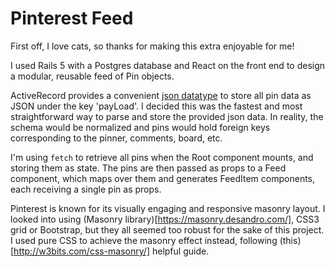 # Pinterest Feed

First off, I love cats, so thanks for making this extra enjoyable for me!

I used Rails 5 with a Postgres database and React on the front end to design a modular, reusable feed of Pin objects.

ActiveRecord provides a convenient [json datatype](http://edgeguides.rubyonrails.org/active_record_postgresql.html#json-and-jsonb) to store all pin data as JSON under the key 'payLoad'. I decided this was the fastest and most straightforward way to parse and store the provided json data. In reality, the schema would be normalized and pins would hold foreign keys corresponding to the pinner, comments, board, etc.

I'm using `fetch` to retrieve all pins when the Root component mounts, and storing them as state. The pins are then passed as props to a Feed component, which maps over them and generates FeedItem components, each receiving a single pin as props.

Pinterest is known for its visually engaging and responsive masonry layout. I looked into using (Masonry library)[https://masonry.desandro.com/], CSS3 grid or Bootstrap, but they all seemed too robust for the sake of this project. I used pure CSS to achieve the masonry effect instead, following (this)[http://w3bits.com/css-masonry/] helpful guide.
